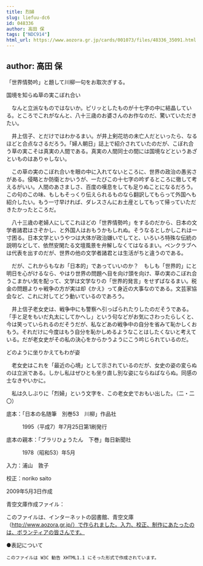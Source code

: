 ```yaml
---
title: 烈婦
slug: liefuu-dc6
id: 048336
author: 高田 保
tags: ["NDC914"]
html_url: https://www.aozora.gr.jp/cards/001073/files/48336_35091.html
---
```


## author: 高田 保

「世界情勢吟」と題して川柳一句をお取次ぎする。

国境を知らぬ草の実こぼれ合い

　なんと立派なものではないか。ピリッとしたものが十七字の中に結晶している。ところでこれがなんと、八十三歳のお婆さんのお作なのだ、驚いていただきたい。

　井上信子、とだけではわかるまい。が井上剣花坊の未亡人だといったら、なるほどと合点なさるだろう。「婦人朝日」誌上で紹介されていたのだが、こぼれ合う草の実こそは真実の人間である。真実の人間同士の間には国境などというあざといものはありゃしない。

　この草の実のこぼれ合いを眼の中に入れてないところに、世界の政治の愚劣さがある。侵略とか防衛とかいうが、一たびこの十七字の吟ずるところに徹して考えるがいい。人間のあさましさ、百度の嘆息をしても足りぬことになるだろう。この句のこの味、もしもそっくり伝えられるものなら翻訳してもらって外国へも紹介したい。もう一寸早ければ、ダレスさんにお土産としてもって帰っていただきたかったところだ。

　八十三歳の老婦人にしてこれほどの「世界情勢吟」をするのだから、日本の文学者諸君はさぞかし、と外国人はおもうかもしれぬ。そうなるとしかしこれは一寸困る。日本文学というやつは大体が政治嫌いでしてと、いろいろ特殊な伝統の説明などして、依然安閑たる文壇風景を弁解しなくてはなるまい。ペンクラブへは代表を出すのだが、世界の他の文学者諸君とは生活がちと違うのである。

　だが、これからもなお「日本的」であっていいのか？　もしも「世界的」にと明日を心がけるなら、やはり世界の問題へ目を向け頭を向け、草の実のこぼれ合うこまかい気を配って、文学は文学なりの「世界的発言」をせずばなるまい。税金の問題よりゃ戦争の方が実は却《かえ》って身近の大事なのである。文芸家協会など、これに対してどう動いているのであろう。

　井上信子老女史は、戦争中にも警察へ引っぱられたりしたのだそうである。「手と足をもいだ丸太にしてかへし」という句などがお気にさわったらしくと、今は笑っていられるのだそうだが、私などあの戦争中の自分を省みて恥かしくおもう。それだけに今度はもう自分を恥かしめるようなことはしたくないと考えている。だが老女史がその私の決心をからかうようにこう吟じられているのだ。

どのように坐りかえてもわが姿

　老女史はこれを「最近の心境」として示されているのだが、女史の姿の変らぬのは立派である。しかし私はぜひとも坐り直し別な姿にならねばならぬ。同感の士なきやいかに。

　私は久しぶりに「烈婦」という文字を、この老女史でおもい出した。（二・二〇）













底本：「日本の名随筆　別巻53　川柳」作品社


　　　1995（平成7）年7月25日第1刷発行

底本の親本：「ブラリひょうたん　下巻」毎日新聞社

　　　1978（昭和53）年5月

入力：浦山　敦子

校正：noriko saito

2009年5月3日作成

青空文庫作成ファイル：

このファイルは、インターネットの図書館、青空文庫（http://www.aozora.gr.jp/）で作られました。入力、校正、制作にあたったのは、ボランティアの皆さんです。











●表記について


	このファイルは W3C 勧告 XHTML1.1 にそった形式で作成されています。